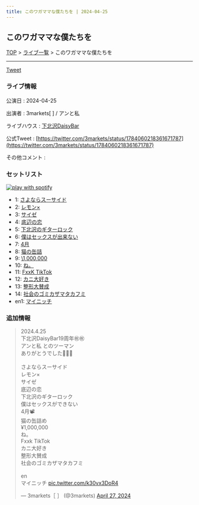 ```yaml
---
title: このワガママな僕たちを | 2024-04-25
---
```

## このワガママな僕たちを

[TOP](/setlist/) > [ライブ一覧](lives.html) > このワガママな僕たちを

___

<a href="https://twitter.com/share?ref_src=twsrc%5Etfw" data-text="3markets[ ]セットリスト > このワガママな僕たちを" class="twitter-share-button" data-via="3markets" data-hashtags="3markets" data-related="3markets" data-show-count="false">Tweet</a>

### ライブ情報

公演日
:    2024-04-25

出演者
:    3markets[ ] / アンと私

ライブハウス
:    [下北沢DaisyBar](livehouse076.html)

公式Tweet
:    [https://twitter.com/3markets/status/1784060218361671787](https://twitter.com/3markets/status/1784060218361671787)

その他コメント
:    

### セットリスト


[![play with spotify](images/spotify-icon.png)](https://open.spotify.com/playlist/1O84YyZZhuGlqOkDQPWx1U)



*  1: [さよならスーサイド](song013.html)
*  2: [レモン×](song003.html)
*  3: [サイゼ](song004.html)
*  4: [底辺の恋](song008.html)
*  5: [下北沢のギターロック](song015.html)
*  6: [僕はセックスが出来ない](song006.html)
*  7: [4月](song029.html)
*  8: [猫の缶詰](song041.html)
*  9: [\1,000,000](song022.html)
*  10: [ね。](song076.html)
*  11: [FxxK TikTok](song082.html)
*  12: [カニ大好き](song079.html)
*  13: [整形大賛成](song005.html)
*  14: [社会のゴミカザマタカフミ](song002.html)
*  en1: [マイニッチ](song046.html)


### 追加情報



<blockquote class="twitter-tweet"><p lang="ja" dir="ltr">2024.4.25<br>下北沢DaisyBar19周年㊗️㊗️<br>アンと私 とのツーマン<br>ありがとうでした👏👏👏<br><br>さよならスーサイド<br>レモン×<br>サイゼ<br>底辺の恋<br>下北沢のギターロック<br>僕はセックスができない<br>4月📽️<br>猫の缶詰め<br>¥1,000,000<br>ね。<br>Fxxk TikTok<br>カニ大好き<br>整形大賛成<br>社会のゴミカザマタカフミ<br><br>en<br>マイニッチ <a href="https://t.co/k30vx3DoR4">pic.twitter.com/k30vx3DoR4</a></p>&mdash; 3markets［ ］ (@3markets) <a href="https://twitter.com/3markets/status/1784060218361671787?ref_src=twsrc%5Etfw">April 27, 2024</a></blockquote>
<script async src="https://platform.twitter.com/widgets.js" charset="utf-8"></script>




<script async src="https://platform.twitter.com/widgets.js" charset="utf-8"></script>